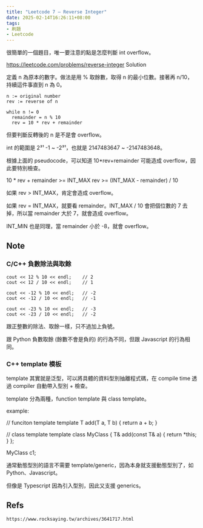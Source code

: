 ```yaml
---
title: "Leetcode 7 — Reverse Integer"
date: 2025-02-14T16:26:11+08:00
tags:
- 刷題
- Leetcode
---
```


很簡單的一個題目，唯一要注意的點是怎麼判斷 int overflow。

https://leetcode.com/problems/reverse-integer
Solution

定義 n 為原本的數字。做法是用 % 取餘數，取得 n 的最小位數。接著再 n/10，持續這件事直到 n 為 0。

```
n := original number
rev := reverse of n

while n != 0
  remainder = n % 10
  rev = 10 * rev + remainder
```
但要判斷反轉後的 n 是不是會 overflow。

int 的範圍是 2³¹ -1 ~ -2³¹，也就是 2147483647 ~ -2147483648。

根據上面的 pseudocode，可以知道 10*rev+remainder 可能造成 overflow，因此要特別檢查。

10 * rev + remainder >= INT_MAX
rev >= (INT_MAX - remainder) / 10

如果 rev > INT_MAX，肯定會造成 overflow。

如果 rev = INT_MAX，就要看 remainder。INT_MAX / 10 會把個位數的 7 去掉，所以當 remainder 大於 7，就會造成 overflow。

INT_MIN 也是同理，當 remainder 小於 -8，就會 overflow。
## Note
### C/C++ 負數除法與取餘

    cout << 12 % 10 << endl;    // 2
    cout << 12 / 10 << endl;    // 1

    cout << -12 % 10 << endl;   // -2
    cout << -12 / 10 << endl;   // -1

    cout << -23 % 10 << endl;   // -3
    cout << -23 / 10 << endl;   // -2

跟正整數的除法、取餘一樣，只不過加上負號。

跟 Python 負數取餘 (餘數不會是負的) 的行為不同，但跟 Javascript 的行為相同。
### C++ template 模板

template 其實就是泛型，可以將具體的資料型別抽離程式碼，在 compile time 透過 compiler 自動帶入型別 + 檢查。

template 分為兩種，function template 與 class template。

example:

// funciton template
template <class T>
T add(T a, T b) {
    return a + b;
}

// class template
template <class T>
class MyClass
{
    T& add(const T& a) {
        return *this;
    }
};

MyClass<int> c1;

通常動態型別的語言不需要 template/generic，因為本身就支援動態型別了，如 Python、Javascript。

但像是 Typescript 因為引入型別，因此又支援 generics。
## Refs

    https://www.rocksaying.tw/archives/3641717.html